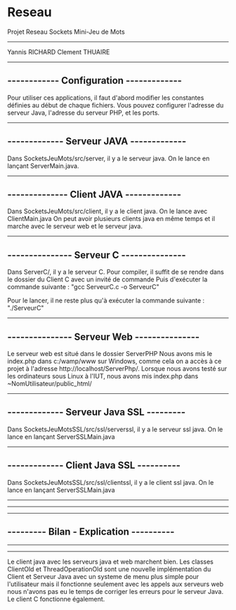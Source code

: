 # Reseau
Projet Reseau Sockets Mini-Jeu de Mots

----------------------------------------

Yannis RICHARD
Clement THUAIRE

----------------------------------------
------------ Configuration -------------
----------------------------------------

Pour utiliser ces applications, il faut d'abord modifier les constantes définies au début de chaque fichiers.
Vous pouvez configurer l'adresse du serveur Java, l'adresse du serveur PHP, et les ports.

----------------------------------------
------------- Serveur JAVA -------------
----------------------------------------

Dans SocketsJeuMots/src/server, il y a le serveur java. On le lance en lançant ServerMain.java.

----------------------------------------
-------------- Client JAVA -------------
----------------------------------------

Dans SocketsJeuMots/src/client, il y a le client java. On le lance avec ClientMain.java
On peut avoir plusieurs clients java en même temps et il marche avec le serveur web et le serveur java.


----------------------------------------
--------------- Serveur C ---------------
----------------------------------------

Dans ServerC/, il y a le serveur C.
Pour compiler, il suffit de se rendre dans le dossier du Client C avec un invité de commande
Puis d'exécuter la commande suivante :
	"gcc ServeurC.c -o ServeurC"

Pour le lancer, il ne reste plus qu'à exécuter la commande suivante :
	"./ServeurC"

----------------------------------------
--------------- Serveur Web ---------------
----------------------------------------

Le serveur web est situé dans le dossier ServerPHP
Nous avons mis le index.php dans c:/wamp/www sur Windows, comme cela on a accès à ce projet
à l'adresse http://localhost/ServerPhp/.
Lorsque nous avons testé sur les ordinateurs sous Linux à l'IUT, nous avons mis index.php dans
~NomUtilisateur/public_html/

----------------------------------------
------------- Serveur Java SSL ---------
----------------------------------------

Dans SocketsJeuMotsSSL/src/ssl/serverssl, il y a le serveur ssl java. On le lance en lançant ServerSSLMain.java

----------------------------------------
------------- Client Java SSL ----------
----------------------------------------

Dans SocketsJeuMotsSSL/src/ssl/clientssl, il y a le client ssl java. On le lance en lançant ServerSSLMain.java

----------------------------------------
----------------------------------------
----------------------------------------
--------- Bilan - Explication ----------
----------------------------------------
----------------------------------------
----------------------------------------

Le client java avec les serveurs java et web marchent bien.
Les classes ClientOld et ThreadOperationOld sont une nouvelle implémentation du Client et Serveur Java avec un
systeme de menu plus simple pour l'utilisateur mais il fonctionne seulement avec les appels aux serveurs web
nous n'avons pas eu le temps de corriger les erreurs pour le serveur Java.
Le client C fonctionne également.